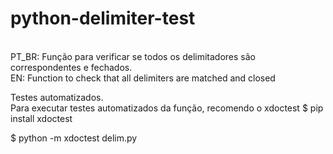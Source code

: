 # python-delimiter-test
<br />
PT_BR: Função para verificar se todos os delimitadores são correspondentes e fechados. 
<br />
EN: Function to check that all delimiters are matched and closed
<br />


Testes automatizados.
<br />
Para executar testes automatizados da função, recomendo o xdoctest
$ pip install xdoctest
<br />

$ python -m xdoctest delim.py
<br />

